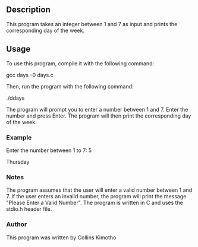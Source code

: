 ## Description

This program takes an integer between 1 and 7 as input and prints the corresponding day of the week.

## Usage

To use this program, compile it with the following command:

gcc days -0 days.c

Then, run the program with the following command:

./ddays

The program will prompt you to enter a number between 1 and 7. Enter the number and press Enter. The program will then print the corresponding day of the week.

### Example

Enter the number between 1 to 7: 5

Thursday

### Notes

The program assumes that the user will enter a valid number between 1 and 7. If the user enters an invalid number, the program will print the message "Please Enter a Valid Number".
The program is written in C and uses the stdio.h header file.

### Author

This program was written by Collins Kimotho
